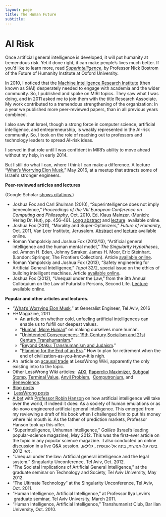 ```yaml
---
layout: page
title: The Human Future
subtitle:
---
```

AI Risk
=======

Once artificial general intelligence is developed, it will put humanity at tremendous risk. Yet if done right, it can make people’s lives much better. If you’d like to learn more, read [_Superintelligence_](http://en.wikipedia.org/wiki/Superintelligence:_Paths,_Dangers,_Strategies), by Professor Nick Bostrom of the Future of Humanity Institute at Oxford University.

In 2010, I noticed that the [Machine Intelligence Research Institute](http://www.intelligence.org) (then known as SIAI) desperately needed to engage with academia and the wider community. So, I published and spoke on MIRI topics. They saw what I was doing, and in 2011 asked me to join them with the title Research Associate. My work contributed to a tremendous strengthening of the organization: In a year we published more peer-reviewed papers, than in all previous years combined.

I also saw that Israel, though a strong force in computer science, artificial intelligence, and entrepreneurship, is weakly represented in the AI-risk community. So, I took on the role of reaching out to professors and technology leaders to spread AI-risk ideas.

I served in that role until I was confident in MIRI’s ability to move ahead without my help, in early 2014.

But I still do what I can, where I think I can make a difference. A lecture “[What’s Worrying Elon Musk,](https://youtu.be/rkN2iIozniw)” May 2016, at a meetup that attracts some of Israel’s stronger engineers.

**Peer-reviewed articles and lectures**

(Google Scholar [shows citations.](http://scholar.google.com/citations?hl=en&user=d0FLp-q9vFEC&view_op=list_works&pagesize=100))

*   Joshua Fox and Carl Shulman (2010), “Superintelligence does not imply benevolence,” _Proceedings of the VIII European Conference on Computing and Philosophy_, Oct, 2010. Ed. Klaus Mainzer. (Munich: Verlag Dr. Hut), pp. 456-461. [Long abstract](/wp-content/uploads/2014/10/FoxShulman_SuperintelligenceBenevolence.pdf) and [lecture](https://www.youtube.com/watch?v=S-BkGEh806M)  available online.
*   Joshua Fox (2011), “Morality and Super-Optimizers,” _Future of Humanity,_ Oct. 2011, Van Leer Institute, Jerusalem. [Abstract](http://adarti.blogspot.com/2011/10/lets-not-anthropomorphize-morality-and.html) and [lecture](http://adarti.blogspot.com/2011/10/lets-not-anthropomorphize-morality-and.html) available online.
*   Roman Yampolskiy and Joshua Fox (2012/13), “Artificial general intelligence and the human mental model,” _The Singularity Hypotheses_, ed. Amnon H. Eden, Johnny Søraker, James H. Moor, Eric Steinhart. (London: Springer, The Frontiers Collection). Article [available online](/wp-content/uploads/2014/10/YampolskiyFox__AGIAndTheHumanModel.pdf).
*   Roman Yampolskiy and Joshua Fox (2013), “Safety engineering for Artificial General Intelligence,” _Topoi_ 32/2, special issue on the ethics of building intelligent machines. Article [available online](http://intelligence.org/files/SafetyEngineering.pdf).
*   Joshua Fox (2012), “Unequal under the Law,” from the 8th Annual Colloquium on the Law of Futuristic Persons, Second Life. [Lecture](http://www.youtube.com/watch?v=RIlx520ACR0) available online.

**Popular and other articles and lectures.**

*   “[What’s Worrying Elon Musk](https://www.youtube.com/watch?v=rkN2iIozniw),” at Generalist Engineer, Tel Aviv, 2016
*   H+Magazine, 2011
    *   [An article](/wp-content/uploads/2011/02/HPlusOKCupid.pdf) on whether cold, unfeeling artificial intelligences can enable us to fulfill our deepest values.
    *   “[Human, More Human](/wp-content/uploads/2011/05/HPlusHuman.pdf)” on making ourselves more human.
    *   “[Unintended Consequences: 19th Century Socialism and 21st Century Transhumanism](http://hplusmagazine.com/2011/07/07/unintended-consequences-19th-century-socialism-and-21st-century-transhumanism/).”
    *   “[Beyond Otaku: Transhumanism and Judaism](/wp-content/uploads/2011/08/HPlusMag-Otaku.pdf).”
    *   “[Planning for the End of an Era](http://hplusmagazine.com/2011/11/18/planning-for-the-end-of-the-era/).” How to plan for retirement when the end of civilization-as-you-know-it is nigh.
*   An  article on [acausal trade](http://wiki.lesswrong.com/wiki/Acausal_trade) at LessWrong Wiki, apparently the only existing intro to the topic.
*   Other LessWrong Wiki articles:  [AIXI](http://wiki.lesswrong.com/wiki/AIXI), [Paperclip Maximizer](http://wiki.lesswrong.com/wiki/Paperclip_maximizer), [Subgoal Stomp](http://wiki.lesswrong.com/wiki/Subgoal_stomp), [Terminal Value,](http://wiki.lesswrong.com/wiki/Terminal_value) [Anvil Problem](http://wiki.lesswrong.com/wiki/Anvil_problem),  [Computronium,](http://wiki.lesswrong.com/wiki/Computronium) and [Benevolence](http://wiki.lesswrong.com/wiki/Benevolence)**.**
*   [Blog posts](http://adarti.blogspot.com/search/label/singularity)
*    [LessWrong posts](http://lesswrong.com/user/JoshuaFox/submitted/)
*   [A bet](http://www.overcomingbias.com/2013/08/em-vs-non-agi-bet.html) with [Professor Robin Hanson](http://en.wikipedia.org/wiki/Robin_Hanson) on how artificial intelligence will take over the world, if indeed it does: As a society of human emulations or as de-novo engineered artificial general intelligence. This emerged from my reviewing a draft of his book when I challenged him to put his money where his mouth is. As the father of prediction markets, Professor Hanson took up this offer.
*   “Superintelligence, Unhuman Intelligence,” _Galileo_ (Israel’s leading popular-science magazine), May 2012. This was the first-ever article on the topic in any popular science magazine.  I also conducted an online discussion in a live Q&A session. [בינה על-אנושית, בינה אל-אנושית](/wp-content/uploads/2014/10/Fox-Galileo-FAI-article.pdf) , גלילאו, מאי 2012.
*   “Unequal under the law: Artificial general intelligence and the legal system.” Singularity Unconference, Tel Aviv, Oct. 2012.
*   “The Societal Implications of Artificial General Intelligence,” at the graduate seminar on Technology and Society, Tel Aviv University, May 2012.
*   “The Ultimate Technology” at the Singularity Unconference, Tel Aviv, Oct. 2011.
*   “Human Intelligence, Artificial Intelligence,” at Professor Ilya Levin’s  graduate seminar, Tel Aviv University, March 2011.
*   “Human Intelligence, Artificial Intelligence,” Transhumanist Club, Bar Ilan University, Oct. 2010.
